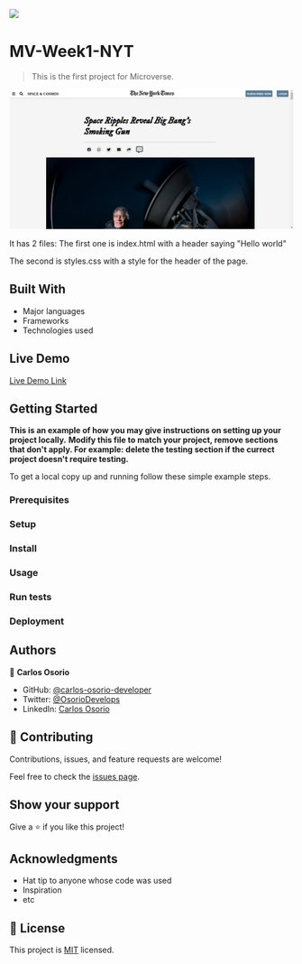 ![](https://img.shields.io/badge/Microverse-blueviolet)

# MV-Week1-NYT

> This is the first project for Microverse.

![screenshot](./app_screenshot.png)

It has 2 files: The first one is index.html with a header saying "Hello world"

The second is styles.css with a style for the header of the page.

## Built With

- Major languages
- Frameworks
- Technologies used

## Live Demo

[Live Demo Link](https://livedemo.com)


## Getting Started

**This is an example of how you may give instructions on setting up your project locally.**
**Modify this file to match your project, remove sections that don't apply. For example: delete the testing section if the currect project doesn't require testing.**


To get a local copy up and running follow these simple example steps.

### Prerequisites

### Setup

### Install

### Usage

### Run tests

### Deployment


## Authors

👤 **Carlos Osorio**

- GitHub: [@carlos-osorio-developer](https://github.com/carlos-osorio-developer)
- Twitter: [@OsorioDevelops](hhttps://twitter.com/OsorioDevelops)
- LinkedIn: [Carlos Osorio](https://www.linkedin.com/in/carlos-osorio-developer/)


## 🤝 Contributing

Contributions, issues, and feature requests are welcome!

Feel free to check the [issues page](issues/).

## Show your support

Give a ⭐️ if you like this project!

## Acknowledgments

- Hat tip to anyone whose code was used
- Inspiration
- etc

## 📝 License

This project is [MIT](lic.url) licensed.